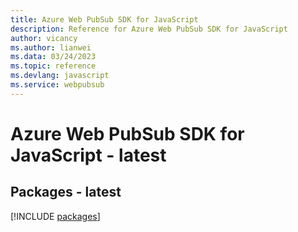 ```yaml
---
title: Azure Web PubSub SDK for JavaScript
description: Reference for Azure Web PubSub SDK for JavaScript
author: vicancy
ms.author: lianwei
ms.data: 03/24/2023
ms.topic: reference
ms.devlang: javascript
ms.service: webpubsub
---
```

# Azure Web PubSub SDK for JavaScript - latest
## Packages - latest
[!INCLUDE [packages](web-pubsub-index.md)]